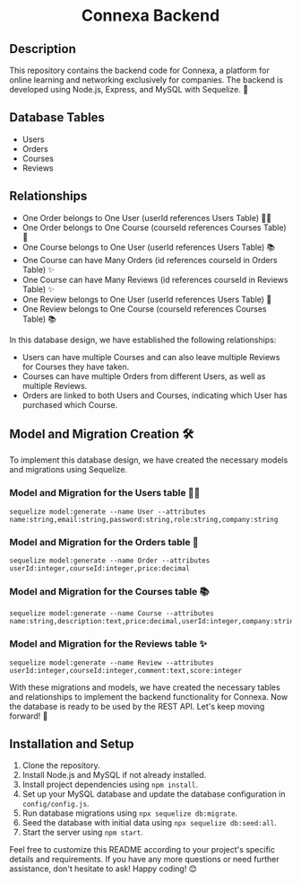 <h1 align="center">Connexa Backend</h1>

<h2>Description</h2>
<p>This repository contains the backend code for Connexa, a platform for online learning and networking exclusively for companies. The backend is developed using Node.js, Express, and MySQL with Sequelize. 🚀</p>

<h2>Database Tables</h2>
<ul>
  <li>Users</li>
  <li>Orders</li>
  <li>Courses</li>
  <li>Reviews</li>
</ul>

<h2>Relationships</h2>
<ul>
  <li>One Order belongs to One User (userId references Users Table) 🧑‍💼</li>
  <li>One Order belongs to One Course (courseId references Courses Table) 📝</li>
  <li>One Course belongs to One User (userId references Users Table) 📚</li>
  <li>One Course can have Many Orders (id references courseId in Orders Table) ✨</li>
  <li>One Course can have Many Reviews (id references courseId in Reviews Table) ✨</li>
  <li>One Review belongs to One User (userId references Users Table) 📝</li>
  <li>One Review belongs to One Course (courseId references Courses Table) 📚</li>
</ul>

<p>In this database design, we have established the following relationships:</p>
<ul>
  <li>Users can have multiple Courses and can also leave multiple Reviews for Courses they have taken.</li>
  <li>Courses can have multiple Orders from different Users, as well as multiple Reviews.</li>
  <li>Orders are linked to both Users and Courses, indicating which User has purchased which Course.</li>
</ul>

<h2>Model and Migration Creation 🛠️</h2>
<p>To implement this database design, we have created the necessary models and migrations using Sequelize.</p>

<h3>Model and Migration for the Users table 🧑‍💼</h3>
<pre><code>sequelize model:generate --name User --attributes name:string,email:string,password:string,role:string,company:string</code></pre>

<h3>Model and Migration for the Orders table 📝</h3>
<pre><code>sequelize model:generate --name Order --attributes userId:integer,courseId:integer,price:decimal</code></pre>

<h3>Model and Migration for the Courses table 📚</h3>
<pre><code>sequelize model:generate --name Course --attributes name:string,description:text,price:decimal,userId:integer,company:string,category:string</code></pre>

<h3>Model and Migration for the Reviews table ✨</h3>
<pre><code>sequelize model:generate --name Review --attributes userId:integer,courseId:integer,comment:text,score:integer</code></pre>

<p>With these migrations and models, we have created the necessary tables and relationships to implement the backend functionality for Connexa. Now the database is ready to be used by the REST API. Let's keep moving forward! 🚀</p>

<h2>Installation and Setup</h2>
<ol>
  <li>Clone the repository.</li>
  <li>Install Node.js and MySQL if not already installed.</li>
  <li>Install project dependencies using <code>npm install</code>.</li>
  <li>Set up your MySQL database and update the database configuration in <code>config/config.js</code>.</li>
  <li>Run database migrations using <code>npx sequelize db:migrate</code>.</li>
  <li>Seed the database with initial data using <code>npx sequelize db:seed:all</code>.</li>
  <li>Start the server using <code>npm start</code>.</li>
</ol>

<p>Feel free to customize this README according to your project's specific details and requirements. If you have any more questions or need further assistance, don't hesitate to ask! Happy coding! 😊</p>
